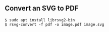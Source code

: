 Convert an SVG to PDF
---------------------

```
$ sudo apt install librsvg2-bin
$ rsvg-convert -f pdf -o image.pdf image.svg
```
